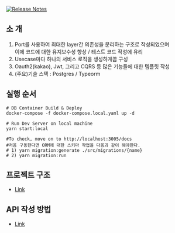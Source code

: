 [![Release Notes](https://github.com/kanghyungmin/nestjs-ddd/actions/workflows/release.yml/badge.svg)](https://github.com/kanghyungmin/nestjs-ddd/actions/workflows/release.yml)

## 소 개 
 1) Port를 사용하여 최대한 layer간 의존성을 분리하는 구조로 작성되었으며  
    이에 코드에 대한 유지보수성 향상 / 테스트 코드 작성에 유리
 2) Usecase마다 하나의 서비스 로직을 생성하게끔 구성
 3) Oauth2(kakao), Jwt, 그리고 CQRS 등 많은 기능들에 대한 템플릿 작성
 4) (주요)기술 스택
    : Postgres / Typeorm

 ## 실행 순서 
 ```
 # DB Container Build & Deploy 
 docker-compose -f docker-compose.local.yaml up -d

 # Run Dev Server on local machine
 yarn start:local

 #To check, move on to http://localhost:3005/docs
 #처음 구동한다면 ORM에 대한 스키마 작업을 다음과 같이 해야한다.
 # 1) yarn migration:generate ./src/migrations/{name}
 # 2) yarn migration:run
 ```
 ## 프로젝트 구조
   - [Link](https://github.com/kanghyungmin/nestjs-ddd/blob/dev/PROJECT_SCHEME.md)
 ## API 작성 방법
   - [Link](https://github.com/kanghyungmin/nestjs-ddd/blob/dev/MAKE_LOGIC_API.md)
 

